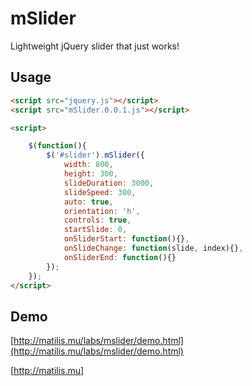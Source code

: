 # mSlider
Lightweight jQuery slider that just works!

## Usage

``` html
<script src="jquery.js"></script>
<script src="mSlider.0.0.1.js"></script>

<script>

	$(function(){
		$('#slider').mSlider({
			width: 800,
			height: 300,
			slideDuration: 3000,
			slideSpeed: 300,
			auto: true,
			orientation: 'h',
			controls: true,
			startSlide: 0,
			onSliderStart: function(){},
			onSlideChange: function(slide, index){},
			onSliderEnd: function(){}
		});
	});
</script>
```
    
## Demo

[http://matilis.mu/labs/mslider/demo.html](http://matilis.mu/labs/mslider/demo.html)
    
[http://matilis.mu]
